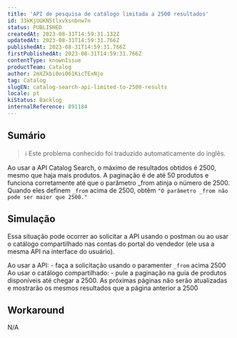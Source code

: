 ```yaml
---
title: 'API de pesquisa de catálogo limitada a 2500 resultados'
id: 33kKjUGKN5tlxvksnbnw7n
status: PUBLISHED
createdAt: 2023-08-31T14:59:31.132Z
updatedAt: 2023-08-31T14:59:31.766Z
publishedAt: 2023-08-31T14:59:31.766Z
firstPublishedAt: 2023-08-31T14:59:31.766Z
contentType: knownIssue
productTeam: Catalog
author: 2mXZkbi0oi061KicTExNjo
tag: Catalog
slugEN: catalog-search-api-limited-to-2500-results
locale: pt
kiStatus: Backlog
internalReference: 891184
---
```


## Sumário

>ℹ️ Este problema conhecido foi traduzido automaticamente do inglês.


Ao usar a API Catalog Search, o máximo de resultados obtidos é 2500, mesmo que haja mais produtos.
A paginação é de até 50 produtos e funciona corretamente até que o parâmetro _from atinja o número de 2500. Quando eles definem `_from` acima de 2500, obtêm `"O parâmetro _from não pode ser maior que 2500."`

## Simulação


Essa situação pode ocorrer ao solicitar a API usando o postman ou ao usar o catálogo compartilhado nas contas do portal do vendedor (ele usa a mesma API na interface do usuário).

Ao usar a API: - faça a solicitação usando o paramenter `_from` acima 2500
Ao usar o catálogo compartilhado: - pule a paginação na guia de produtos disponíveis até chegar a 2500. As próximas páginas não serão atualizadas e mostrarão os mesmos resultados que a página anterior a 2500

## Workaround


N/A






